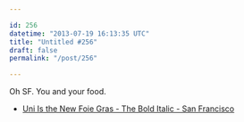 ```yaml
---

id: 256
datetime: "2013-07-19 16:13:35 UTC"
title: "Untitled #256"
draft: false
permalink: "/post/256"

---
```


Oh SF. You and your food. 

 
 * [Uni Is the New Foie Gras - The Bold Italic - San Francisco](http://www.thebolditalic.com/laurensloss/stories/3379-uni-is-the-new-foie-gras)




